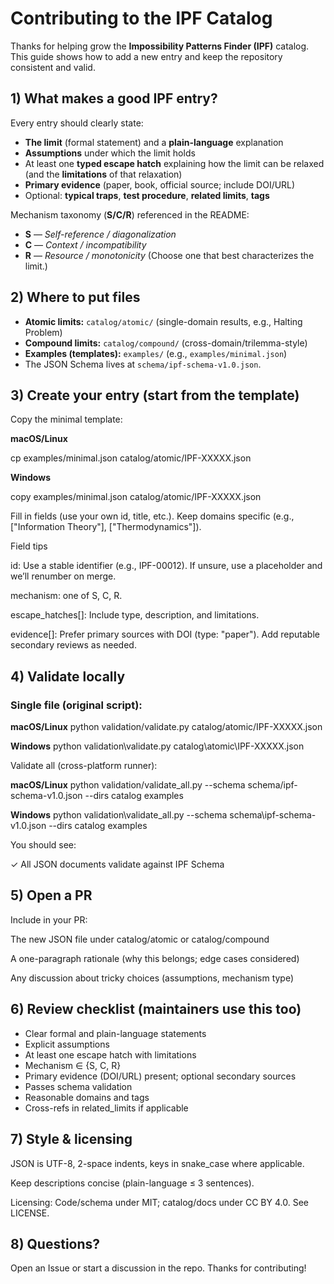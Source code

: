 # Contributing to the IPF Catalog

Thanks for helping grow the **Impossibility Patterns Finder (IPF)** catalog. This guide shows how to add a new entry and keep the repository consistent and valid.

## 1) What makes a good IPF entry?

Every entry should clearly state:
- **The limit** (formal statement) and a **plain-language** explanation
- **Assumptions** under which the limit holds
- At least one **typed escape hatch** explaining how the limit can be relaxed (and the **limitations** of that relaxation)
- **Primary evidence** (paper, book, official source; include DOI/URL)
- Optional: **typical traps**, **test procedure**, **related limits**, **tags**

Mechanism taxonomy (**S/C/R**) referenced in the README:
- **S** — *Self-reference / diagonalization*
- **C** — *Context / incompatibility*
- **R** — *Resource / monotonicity*
(Choose one that best characterizes the limit.)

## 2) Where to put files

- **Atomic limits:** `catalog/atomic/` (single-domain results, e.g., Halting Problem)
- **Compound limits:** `catalog/compound/` (cross-domain/trilemma-style)
- **Examples (templates):** `examples/` (e.g., `examples/minimal.json`)
- The JSON Schema lives at `schema/ipf-schema-v1.0.json`.

## 3) Create your entry (start from the template)

Copy the minimal template:

**macOS/Linux**

cp examples/minimal.json catalog/atomic/IPF-XXXXX.json

**Windows**

copy examples/minimal.json catalog/atomic/IPF-XXXXX.json

Fill in fields (use your own id, title, etc.). Keep domains specific (e.g., ["Information Theory"], ["Thermodynamics"]).

Field tips

id: Use a stable identifier (e.g., IPF-00012). If unsure, use a placeholder and we’ll renumber on merge.

mechanism: one of S, C, R.

escape_hatches[]: Include type, description, and limitations.

evidence[]: Prefer primary sources with DOI (type: "paper"). Add reputable secondary reviews as needed.

## 4) Validate locally

### Single file (original script):

**macOS/Linux**
python validation/validate.py catalog/atomic/IPF-XXXXX.json

**Windows**
python validation\validate.py catalog\atomic\IPF-XXXXX.json

Validate all (cross-platform runner):

**macOS/Linux**
python validation/validate_all.py --schema schema/ipf-schema-v1.0.json --dirs catalog examples

**Windows**
python validation\validate_all.py --schema schema\ipf-schema-v1.0.json --dirs catalog examples

You should see:

✓ All JSON documents validate against IPF Schema

## 5) Open a PR

Include in your PR:

The new JSON file under catalog/atomic or catalog/compound

A one-paragraph rationale (why this belongs; edge cases considered)

Any discussion about tricky choices (assumptions, mechanism type)

## 6) Review checklist (maintainers use this too)
- Clear formal and plain-language statements
- Explicit assumptions
- At least one escape hatch with limitations
- Mechanism ∈ {S, C, R}
- Primary evidence (DOI/URL) present; optional secondary sources
- Passes schema validation
- Reasonable domains and tags
- Cross-refs in related_limits if applicable

## 7) Style & licensing

JSON is UTF-8, 2-space indents, keys in snake_case where applicable.

Keep descriptions concise (plain-language ≤ 3 sentences).

Licensing: Code/schema under MIT; catalog/docs under CC BY 4.0. See LICENSE.

## 8) Questions?

Open an Issue or start a discussion in the repo. Thanks for contributing!
